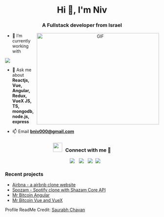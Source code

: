 <h1 align="center">Hi 👋, I'm Niv</h1>
<h3 align="center">A Fullstack developer from Israel</h3>




<a target="_blank" align="center">
  <img align="right" top="500" height="300" width="400" alt="GIF" src="https://media.giphy.com/media/SWoSkN6DxTszqIKEqv/giphy.gif">
</a>

- 🔭 I’m currently working with 

<img src="https://skillicons.dev/icons?i=react,vuejs,angular,redux,nodejs,express,mongodb,postgresql,scss,tailwindcss,html,css,javascript,typescript&perline=7" />

- 💬 Ask me about **Reactjs, Vue, Angular, Redux, VueX JS, TS, mongodb, node.js, express**

- 📫 Email **bniv000@gmail.com**

<!-- - 📄 Know about my experiences <a href="https://github.com/100rabhcsmc/Me.io/blob/master/01SaurabhChavanReactNativeResume.pdf" target="blank">Resume</a>
<br/> -->

<h3 align="center" > <img src="https://media.giphy.com/media/iY8CRBdQXODJSCERIr/giphy.gif" width="30" height="30" style="margin-right: 10px;">Connect with me 🤝 </h3>

<p align="center">

 <div align="center"  class="icons-social" style="margin-left: 10px;">
        <a style="margin-left: 10px;"  target="_blank" href="https://www.linkedin.com/in/niv-booskila-8095781ba/">
			<img src="https://img.icons8.com/doodle/40/000000/linkedin--v2.png"></a>
        <a style="margin-left: 10px;" target="_blank" href="https://github.com/nivb000">
		<img src="https://img.icons8.com/doodle/40/000000/github--v1.png"></a>
		<a style="margin-left: 10px;" target="_blank" href="https://stackoverflow.com/users/9758104/niv">
				<img src="https://img.icons8.com/external-tal-revivo-color-tal-revivo/40/000000/external-stack-overflow-is-a-question-and-answer-site-for-professional-logo-color-tal-revivo.png"></a>
		<a style="margin-left: 5px;" target="_blank" href="https://github.com/nivb000">
					<img src="https://img.icons8.com/plasticine/0.5x/resume.png" ></a>
      </div>

</p>

### Recent projects

- [Airbna - a airbnb clone website](https://github.com/nivb000/sprint4-frontend)
- [Spozam - Spotify clone with Shazam Core API](https://github.com/nivb000/spozam)
- [Mr Bitcoin Angular](https://github.com/nivb000/mr-bitcoin-angular)
- [Mr Bitcoin Vue and VueX](https://github.com/nivb000/mr-bitcoin-vue)


Profile ReadMe Credit: [Saurabh Chavan](https://github.com/100rabhcsmc)
